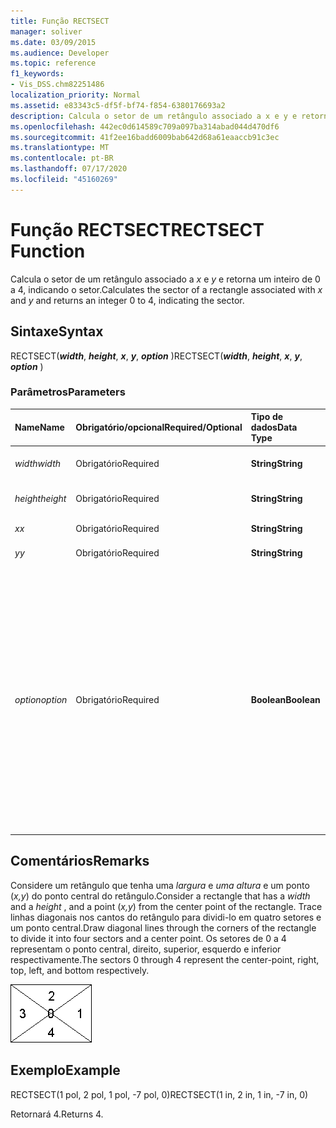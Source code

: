 ```yaml
---
title: Função RECTSECT
manager: soliver
ms.date: 03/09/2015
ms.audience: Developer
ms.topic: reference
f1_keywords:
- Vis_DSS.chm82251486
localization_priority: Normal
ms.assetid: e83343c5-df5f-bf74-f854-6380176693a2
description: Calcula o setor de um retângulo associado a x e y e retorna um inteiro de 0 a 4, indicando o setor.
ms.openlocfilehash: 442ec0d614589c709a097ba314abad044d470df6
ms.sourcegitcommit: 41f2ee16badd6009bab642d68a61eaaccb91c3ec
ms.translationtype: MT
ms.contentlocale: pt-BR
ms.lasthandoff: 07/17/2020
ms.locfileid: "45160269"
---
```

# <a name="rectsect-function"></a><span data-ttu-id="ae557-103">Função RECTSECT</span><span class="sxs-lookup"><span data-stu-id="ae557-103">RECTSECT Function</span></span>

<span data-ttu-id="ae557-104">Calcula o setor de um retângulo associado a  *x*  e  *y*  e retorna um inteiro de 0 a 4, indicando o setor.</span><span class="sxs-lookup"><span data-stu-id="ae557-104">Calculates the sector of a rectangle associated with  *x*  and  *y*  and returns an integer 0 to 4, indicating the sector.</span></span> 
  
## <a name="syntax"></a><span data-ttu-id="ae557-105">Sintaxe</span><span class="sxs-lookup"><span data-stu-id="ae557-105">Syntax</span></span>

<span data-ttu-id="ae557-106">RECTSECT(***width***, ***height***, ***x***, ***y***, ***option*** )</span><span class="sxs-lookup"><span data-stu-id="ae557-106">RECTSECT(***width***, ***height***, ***x***, ***y***, ***option*** )</span></span> 
  
### <a name="parameters"></a><span data-ttu-id="ae557-107">Parâmetros</span><span class="sxs-lookup"><span data-stu-id="ae557-107">Parameters</span></span>

|<span data-ttu-id="ae557-108">**Name**</span><span class="sxs-lookup"><span data-stu-id="ae557-108">**Name**</span></span>|<span data-ttu-id="ae557-109">**Obrigatório/opcional**</span><span class="sxs-lookup"><span data-stu-id="ae557-109">**Required/Optional**</span></span>|<span data-ttu-id="ae557-110">**Tipo de dados**</span><span class="sxs-lookup"><span data-stu-id="ae557-110">**Data Type**</span></span>|<span data-ttu-id="ae557-111">**Descrição**</span><span class="sxs-lookup"><span data-stu-id="ae557-111">**Description**</span></span>|
|:-----|:-----|:-----|:-----|
| <span data-ttu-id="ae557-112">_width_</span><span class="sxs-lookup"><span data-stu-id="ae557-112">_width_</span></span> <br/> |<span data-ttu-id="ae557-113">Obrigatório</span><span class="sxs-lookup"><span data-stu-id="ae557-113">Required</span></span>  <br/> |<span data-ttu-id="ae557-114">**String**</span><span class="sxs-lookup"><span data-stu-id="ae557-114">**String**</span></span> <br/> |<span data-ttu-id="ae557-115">Largura do retângulo.</span><span class="sxs-lookup"><span data-stu-id="ae557-115">Width of the rectangle.</span></span>  <br/> |
| <span data-ttu-id="ae557-116">_height_</span><span class="sxs-lookup"><span data-stu-id="ae557-116">_height_</span></span> <br/> |<span data-ttu-id="ae557-117">Obrigatório</span><span class="sxs-lookup"><span data-stu-id="ae557-117">Required</span></span>  <br/> |<span data-ttu-id="ae557-118">**String**</span><span class="sxs-lookup"><span data-stu-id="ae557-118">**String**</span></span> <br/> |<span data-ttu-id="ae557-119">Altura do retângulo.</span><span class="sxs-lookup"><span data-stu-id="ae557-119">Height of the rectangle.</span></span>  <br/> |
| <span data-ttu-id="ae557-120">_x_</span><span class="sxs-lookup"><span data-stu-id="ae557-120">_x_</span></span> <br/> |<span data-ttu-id="ae557-121">Obrigatório</span><span class="sxs-lookup"><span data-stu-id="ae557-121">Required</span></span>  <br/> |<span data-ttu-id="ae557-122">**String**</span><span class="sxs-lookup"><span data-stu-id="ae557-122">**String**</span></span> <br/> |<span data-ttu-id="ae557-123">Uma coordenada x.</span><span class="sxs-lookup"><span data-stu-id="ae557-123">An x-coordinate.</span></span>  <br/> |
| <span data-ttu-id="ae557-124">_y_</span><span class="sxs-lookup"><span data-stu-id="ae557-124">_y_</span></span> <br/> |<span data-ttu-id="ae557-125">Obrigatório</span><span class="sxs-lookup"><span data-stu-id="ae557-125">Required</span></span>  <br/> |<span data-ttu-id="ae557-126">**String**</span><span class="sxs-lookup"><span data-stu-id="ae557-126">**String**</span></span> <br/> |<span data-ttu-id="ae557-127">Uma coordenada y.</span><span class="sxs-lookup"><span data-stu-id="ae557-127">A y-coordinate.</span></span>  <br/> |
| <span data-ttu-id="ae557-128">_option_</span><span class="sxs-lookup"><span data-stu-id="ae557-128">_option_</span></span> <br/> |<span data-ttu-id="ae557-129">Obrigatório</span><span class="sxs-lookup"><span data-stu-id="ae557-129">Required</span></span>  <br/> |<span data-ttu-id="ae557-130">**Boolean**</span><span class="sxs-lookup"><span data-stu-id="ae557-130">**Boolean**</span></span> <br/> |<span data-ttu-id="ae557-p101">Especifica como os pontos colocados nas diagonais são tratados. Configure o valor como 0 para usar os setores esquerdo e direito para os pontos em uma diagonal. Configure o valor como 1 para usar os setores superior e inferior para os pontos em uma diagonal.</span><span class="sxs-lookup"><span data-stu-id="ae557-p101">Specifies how points that fall on the diagonals are treated. Set the value to 0 to use the left and right sectors for points on a diagonal. Set the value to 1 to use the top and bottom sectors for points on a diagonal.</span></span>  <br/> |
   
## <a name="remarks"></a><span data-ttu-id="ae557-134">Comentários</span><span class="sxs-lookup"><span data-stu-id="ae557-134">Remarks</span></span>

<span data-ttu-id="ae557-135">Considere um retângulo que tenha uma  *largura*  e  *uma altura*  e um ponto (*x,y*) do ponto central do retângulo.</span><span class="sxs-lookup"><span data-stu-id="ae557-135">Consider a rectangle that has a  *width*  and a  *height*  , and a point (*x,y*) from the center point of the rectangle.</span></span> <span data-ttu-id="ae557-136">Trace linhas diagonais nos cantos do retângulo para dividi-lo em quatro setores e um ponto central.</span><span class="sxs-lookup"><span data-stu-id="ae557-136">Draw diagonal lines through the corners of the rectangle to divide it into four sectors and a center point.</span></span> <span data-ttu-id="ae557-137">Os setores de 0 a 4 representam o ponto central, direito, superior, esquerdo e inferior respectivamente.</span><span class="sxs-lookup"><span data-stu-id="ae557-137">The sectors 0 through 4 represent the center-point, right, top, left, and bottom respectively.</span></span> 
  
![Setores 0 a 4 representam o ponto central, direito, superior, esquerdo e inferior, respectivamente](media/ShpSheetRef_CA_03_ZA07645862.gif)
  
## <a name="example"></a><span data-ttu-id="ae557-139">Exemplo</span><span class="sxs-lookup"><span data-stu-id="ae557-139">Example</span></span>

<span data-ttu-id="ae557-140">RECTSECT(1 pol, 2 pol, 1 pol, -7 pol, 0)</span><span class="sxs-lookup"><span data-stu-id="ae557-140">RECTSECT(1 in, 2 in, 1 in, -7 in, 0)</span></span> 
  
<span data-ttu-id="ae557-141">Retornará 4.</span><span class="sxs-lookup"><span data-stu-id="ae557-141">Returns 4.</span></span> 
  

